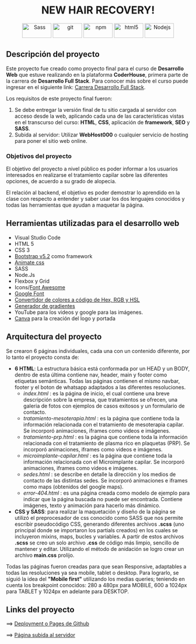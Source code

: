 <h1 align="center">NEW HAIR RECOVERY!</h1>
<p align="center">
<img alt="Sass" src="https://img.shields.io/badge/-Sass-CC6699?style=flat-square&logo=sass&logoColor=white" width="80px" height="40px"/> <img alt="git" src="https://img.shields.io/badge/-Git-F05032?style=flat-square&logo=git&logoColor=white" width="80px" height="40px"/> <img alt="npm" src="https://img.shields.io/badge/-NPM-CB3837?style=flat-square&logo=npm&logoColor=white" width="80px" height="40px"/> <img alt="html5" src="https://img.shields.io/badge/-HTML5-E34F26?style=flat-square&logo=html5&logoColor=white"  width="80px" height="40px"/> <img alt="Nodejs" src="https://img.shields.io/badge/-Nodejs-43853d?style=flat-square&logo=Node.js&logoColor=white" width="80px" height="40px"/>
</p>

## Descripción del proyecto
Este proyecto fue creado como proyecto final para el curso  de **Desarrollo Web** que estuve realizando en la plataforma **CoderHouse**, primera parte de la carrera de **Desarrollo Full Stack**. Para conocer más sobre el curso puede ingresar en el siguiente link: [Carrera Desarrollo Full Stack](http://https://www.coderhouse.com/online/carrera-online-desarrollo-fullstack "Carrera Desarrollo Full Stack").

Los requisitos de este proyecto final fueron:
1. Se debe entregar la versión final de tu sitio cargada al servidor con acceso desde la web, aplicando cada una de las características vistas en el transcurso del curso: **HTML**, **CSS**, aplicación de **framework**, **SEO** y **SASS**.
2. Subida al servidor: Utilizar **WebHost000** o cualquier servicio de hosting para poner el sitio web online.

### Objetivos del proyecto

El objetivo del proyecto a nivel público es poder informar a los usuarios interesados en realizarse el tratamiento capilar sobre las diferentes opciones, de acuerdo a su grado de alopecia. 

El relación al backend, el objetivo es poder demostrar lo aprendido en la clase con respecto a entender y saber usar los dos lenguajes conocidos y todas las herramientas que ayudan a maquetar la página. 


## Herramientas utilizadas para el desarrollo web
- Visual Studio Code
- HTML 5
- CSS 3
- [Bootstrap v5.2](https://getbootstrap.com/ "Bootstrap v5.2") como framework
- [Animate css](https://animate.style/ "Animate css")
- SASS
- Node.Js
- Flexbox y Grid
- Icons/[Font Awesome](https://fontawesome.com/ "Font Awesome")
- [Google Font](https://fonts.google.com/ "Google Font")
- [Convertidor de colores a código de Hex, RGB y HSL ](https://htmlcolorcodes.com/es/ "Convertidor de colores a código de Hex, RGB y HSL ")
- [Generador de gradientes](https://cssgradient.io/ "Generador de gradientes")
- YouTube para los videos y google para las imágenes.
- [Canva](https://www.canva.com/ "Canva para la creación del logo y portada") para la creación del logo y portada

## Arquitectura del proyecto
Se crearon 6 páginas individuales, cada una con un contenido diferente, por lo tanto el proyecto consta de:

- **6 HTML**: La estructura básica está conformada por un HEAD y un BODY, dentro de esta última contiene nav, header, main y footer como etiquetas semánticas. Todas las páginas contienen el mismo navbar, footer y el boton de whatsapp adaptados a las diferentes resoluciones. 
	- *index.html* : es la página de inicio, el cual contiene una breve descripción sobre la empresa, que tratamientos se ofrecen, una galeria de fotos con ejemplos de casos exitosos y un formulario de contacto. 
	- *tratamiento-mesoterapia.html* : es la página que contiene toda la información relacionada con el tratamiento de mesoterapia capilar. Se incorporó animaciones, iframes como videos e imágenes. 
	- *tratamiento-prp.html* : es la página que contiene toda la información relacionada con el tratamiento de plasma rico en plaquetas (PRP). Se incorporó animaciones, iframes como videos e imágenes. 
	- *microimplante-capilar.html* : es la página que contiene toda la información relacionada con el Microimplante capilar. Se incorporó animaciones, iframes como videos e imágenes. 
	- *sedes.html* : se describe en detalle la dirección y los medios de contacto de las distintas sedes. Se incorporó animaciones e iframes como maps (obtenidos del google maps).
	- *error-404.html* : es una página creada como modelo de ejemplo para indicar que la página buscada no puede ser encontrada. Contiene imágenes, texto y animación para hacerlo más dinámico. 
- **CSS y SASS**: para realizar la maquetación y diseño de la página se utilizó el preprocesador de css conocido como SASS que nos permite escribir pseudocódigo CSS, generando diferentes archivos **.scss** (uno principal donde se importaron los partials creados) en los cuales se incluyeron mixins, maps, bucles y variables. A partir de estos archivos **.scss**  se creo un solo archivo **.css** de código más limpio, sencillo de mantener y editar. Utilizando el método de anidación se logro crear un archivo **main.css** prolijo. 

Todas las páginas fueron creadas para que sean Responsive, adaptables a todas las resoluciones ya sea mobile, tablet o desktop. Para lograrlo, se siguió la idea del **"Mobile first"** utilizando los medias queries; teniendo en cuenta los breakpoint conocidos: 280 a 480px para MOBILE, 600 a 1024px para TABLET y 1024px en adelante para DESKTOP. 

## Links del proyecto

==> [Deployment o Pages de Github](https://yasaminafshar.github.io/ProyectoFinal-AfsharinejadYasmin/ "Deployment o Pages de Github")

==> [Página subida al servidor](https://newhairrecovery.000webhostapp.com/ "Página subida al servidor")

